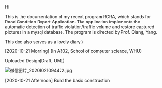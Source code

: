 Hi

This is the documentation of my recent program RCRA, which stands for Road Condition Report Application. The application implements the automatic detection of traffic violation/traffic volume and restore captured pictures in a mysql database. The program is directed by Prof. Qiang, Yang.

This doc also serves as a lovely diary:)

[2020-10-21 Morning] (In A302, School of computer science, WHU)

Uploaded Design(Draft, UML)

![微信图片_20201021094422.jpg](https://i.loli.net/2020/10/21/BJjF6GClcbknydI.jpg)

[2020-10-21 Afternoon] Build the basic construction